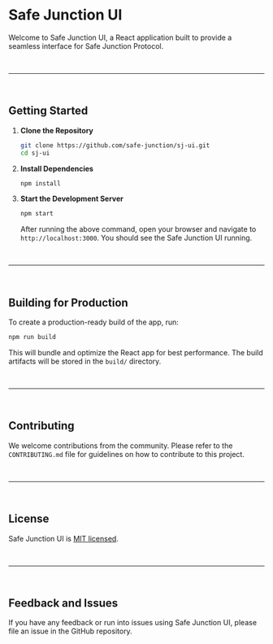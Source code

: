 # Safe Junction UI

Welcome to Safe Junction UI, a React application built to provide a seamless interface for Safe Junction Protocol. 


&nbsp;

***

&nbsp;

## Getting Started

1. **Clone the Repository**

   ```bash
   git clone https://github.com/safe-junction/sj-ui.git
   cd sj-ui
   ```

2. **Install Dependencies**

   ```bash
   npm install
   ```

3. **Start the Development Server**

   ```bash
   npm start
   ```

   After running the above command, open your browser and navigate to `http://localhost:3000`. You should see the Safe Junction UI running.

&nbsp;

***

&nbsp;

## Building for Production

To create a production-ready build of the app, run:

```bash
npm run build
```

This will bundle and optimize the React app for best performance. The build artifacts will be stored in the `build/` directory.


&nbsp;

***

&nbsp;

## Contributing

We welcome contributions from the community. Please refer to the `CONTRIBUTING.md` file for guidelines on how to contribute to this project.


&nbsp;

***

&nbsp;

## License

Safe Junction UI is [MIT licensed](./LICENSE).


&nbsp;

***

&nbsp;

## Feedback and Issues

If you have any feedback or run into issues using Safe Junction UI, please file an issue in the GitHub repository.
